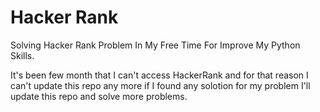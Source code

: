 # Hacker Rank
Solving Hacker Rank Problem In My Free Time For Improve My Python Skills.

It's been few month that I can't access HackerRank and for that reason I can't update this repo any more if I found any solotion for my problem I'll update this repo and solve more problems.

